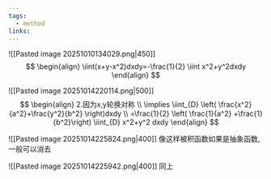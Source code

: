 ```yaml
---
tags:
  - method
links:
---
```

![[Pasted image 20251010134029.png|450]]
$$
\begin{align}
\iint(x+y-x^2)dxdy=-\frac{1}{2} \iint x^2+y^2dxdy
\end{align}
$$


![[Pasted image 20251014220114.png|500]]
$$
\begin{align}
2.因为x,y轮换对称 \\
\implies \iint_{D} \left(  \frac{x^2}{a^2}+\frac{y^2}{b^2} \right)dxdy \\
=\frac{1}{2} \left( \frac{1}{a^2} +\frac{1}{b^2}\right) \iint_{D} x^2+y^2 dxdy
\end{align}
$$



![[Pasted image 20251014225824.png|400]]
像这样被积函数如果是抽象函数,一般可以消去

![[Pasted image 20251014225942.png|400]]
同上



























